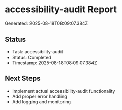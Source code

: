 # accessibility-audit Report

Generated: 2025-08-18T08:09:07.384Z

## Status
- Task: accessibility-audit
- Status: Completed
- Timestamp: 2025-08-18T08:09:07.384Z

## Next Steps
- Implement actual accessibility-audit functionality
- Add proper error handling
- Add logging and monitoring
